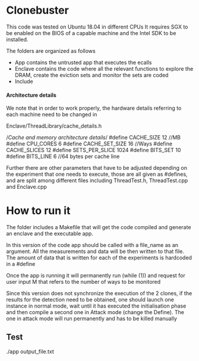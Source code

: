 # Clonebuster

This code was tested on Ubuntu 18.04 in different CPUs
It requires SGX to be enabled on the BIOS of a capable machine and the Intel SDK to be installed.

The folders are organized as follows

* App contains the untrusted app that executes the ecalls
* Enclave contains the code where all the relevant functions to explore the DRAM, create the eviction sets and monitor the sets are coded
* Include 


#### Architecture details

We note that in order to work properly, the hardware details referring to each machine need to be changed in 

Enclave/ThreadLibrary/cache_details.h

/*Cache and memory architecture details*/
#define CACHE_SIZE 12 //MB
#define CPU_CORES 6
#define CACHE_SET_SIZE 16 //Ways
#define CACHE_SLICES 12
#define SETS_PER_SLICE 1024
#define BITS_SET 10
#define BITS_LINE 6 //64 bytes per cache line

Further there are other parameters that have to be adjusted depending on the experiment that one needs to execute, 
those are all given as #defines, and are split among different files including ThreadTest.h, ThreadTest.cpp and Enclave.cpp

# How to run it

The folder includes a Makefile that will get the code compiled and generate an enclave and the executable app.

In this version of the code app should be called with a file_name as an argument. All the measurements and data 
will be then written to that file. The amount of data that is written for each of the experiments is hardcoded in a #define

Once the app is running it will permanently run (while (1)) and request for user input M that refers to the number of ways to be monitored

Since this version does not synchronize the execution of the 2 clones, if the results for the detection need 
to be obtained, one should launch one instance in normal mode, wait until it has executed the initialisation 
phase and then compile a second one in Attack mode (change the Define). The one in attack mode will run permanently and has 
to be killed manually


## Test

./app output_file.txt

